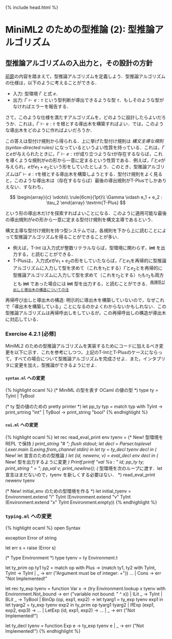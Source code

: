 {% include head.html %}

# MiniML2 のための型推論 (2): 型推論アルゴリズム

## 型推論アルゴリズムの入出力と，その設計の方針

[前節](chap04-2.md)の内容を踏まえて，型推論アルゴリズムを定義しよう．型推論アルゴリズムの仕様は，以下のように考えることができる．

- 入力: 型環境 $\Gamma$ と式 $e$．
- 出力: $\Gamma \vdash e : \tau$ という型判断が導出できるような型 $\tau$．もしそのような型がなければエラーを報告する．

さて，このような仕様を満たすアルゴリズムを，どのように設計したらよいだろうか．これは，$\Gamma \vdash e : \tau$ を根とする導出木を構築すればよい．では，このような導出木をどのように作ればよいだろうか．

この答えは型付け規則から得られる．上に挙げた型付け規則は _構文主導な規則 (syntax-directed rules)_ になっているというよい性質を持っている．これは，$\Gamma$と$e$が与えられたときに，$\Gamma \vdash e : \tau$が成り立つような$\tau$が存在するならば，これを導くような規則が$e$の形から一意に定まるという性質である．例えば，$\Gamma$と$e$が与えられ，$e$が$e_1 + e_2$という形をしていたとしよう．このとき，型推論アルゴリズムは$\Gamma \vdash e : \tau$を根とする導出木を構築しようとする．型付け規則をよく見ると，このような導出木は（存在するならば）最後の導出規則が$\textrm{T-Plus}$でしかありえない．すなわち，

$$
\begin{array}{c}
\vdots\\
\rule{6cm}{1pt}\\
\Gamma \vdash e_1 + e_2 : \tau_2
\end{array}
\textrm{T-Plus}
$$

という形の導出木だけを探索すればよいことになる．このように適用可能な最後の導出規則が$e$の形から一意に定まる型付け規則を構文主導であるという．

構文主導な型付け規則を持つ型システムでは，各規則を下から上に読むことによって型推論アルゴリズムを得ることができることが多い．
+ 例えば，$\textrm{T-Int}$ は入力式が整数リテラルならば，型環境に関わらず，$\mathbf{int}$ を出力する，と読むことができる．
+ $\textrm{T-Plus}$は，入力式$e$が$e_1+e_2$の形をしていたならば，$\Gamma$と$e_1$を再帰的に型推論アルゴリズムに入力して型を求めて（これを$\tau_1$とする）$\Gamma$と$e_2$とを再帰的に型推論アルゴリズムに入力して型を求めて（これを$\tau_2$とする）$\tau_1$も$\tau_2$も両方とも $\mathbf{int}$ であった場合には $\mathbf{int}$ 型を出力する，と読むことができる．<sup>[再帰呼び出しと導出木の構造についての注](#derivation)</sup>

<a name="derivation">再帰呼び出しと導出木の構造</a>: 明示的に導出木を構築していないので，なぜこれで「導出木を構築している」ことになるのかよくわからないかもしれない．この型推論アルゴリズムは再帰呼出しをしているが，この再帰呼出しの構造が導出木に対応している．

### Exercise 4.2.1 [必修]
MiniML2 のための型推論アルゴリズムを実装するためにコードに加えるべき変更を以下に示す．これを参考にしつつ，上記の$\textrm{T-Int}$と$\textrm{T-Plus}$のケースにならって，すべての場合について型推論アルゴリズムを完成させよ．また，インタプリタに変更を加え，型推論ができるようにせよ．

#### `syntax.ml` への変更

{% highlight ocaml %}
(* MiniML の型を表す OCaml の値の型 *)
type ty =
  TyInt
| TyBool

(* ty 型の値のための pretty printer *)
let pp_ty typ =
  match typ with
    TyInt -> print_srtring "int"
  | TyBool -> print_string "bool"
{% endhighlight %}

#### `cui.ml` への変更

{% highlight ocaml %}
let rec read_eval_print env tyenv = (* New! 型環境を REPL で保持 *)
   print_string "# ";
   flush stdout;
   let decl = Parser.toplevel Lexer.main (Lexing.from_channel stdin) in
   let ty = ty_decl tyenv decl in (* New! let 宣言のための型推論 *)
   let (id, newenv, v) = eval_decl env decl in
     (* New! 型を出力するように変更 *)
     Printf.printf "val %s : " id;
     pp_ty ty;
     print_string " = ";
     pp_val v;
     print_newline();
     (* 型環境を次のループに渡す．let 宣言はまだないので，tyenv を新しくする必要はない． *)
     read_eval_print newenv tyenv 

(* New! initial_env のための型環境を作る *)
let initial_tyenv =
   Environment.extend "i" TyInt
     (Environment.extend "v" TyInt
       (Environment.extend "x" TyInt Environment.empty))
{% endhighlight %}

### `typing.ml` への変更

{% highlight ocaml %}
open Syntax

exception Error of string

let err s = raise (Error s)

(* Type Environment *)
type tyenv = ty Environment.t

let ty_prim op ty1 ty2 = match op with
    Plus -> (match ty1, ty2 with 
                 TyInt, TyInt -> TyInt
               | _ -> err ("Argument must be of integer: +"))
    ...
  | Cons -> err "Not Implemented!"

let rec ty_exp tyenv = function
    Var x -> 
      (try Environment.lookup x tyenv with
          Environment.Not_bound -> err ("variable not bound: " ^ x))
  | ILit _ -> TyInt
  | BLit _ -> TyBool
  | BinOp (op, exp1, exp2) ->
      let tyarg1 = ty_exp tyenv exp1 in
      let tyarg2 = ty_exp tyenv exp2 in
        ty_prim op tyarg1 tyarg2
  | IfExp (exp1, exp2, exp3) ->
      ...
  | LetExp (id, exp1, exp2) ->
      ...
  | _ -> err ("Not Implemented!")

let ty_decl tyenv = function
    Exp e -> ty_exp tyenv e
  | _ -> err ("Not Implemented!")
{% endhighlight %}
